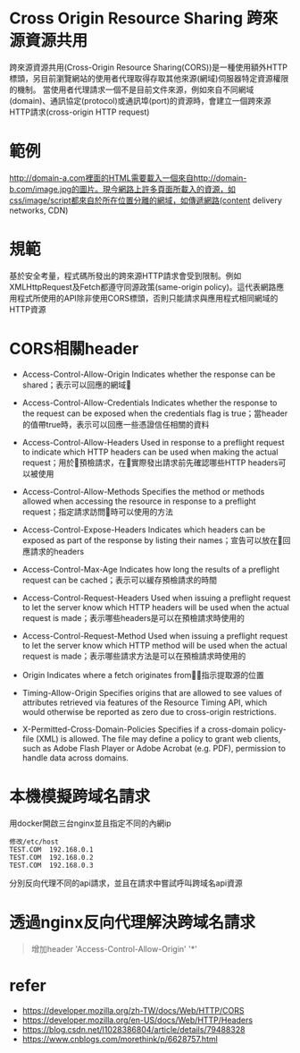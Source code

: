 # Cross Origin Resource Sharing 跨來源資源共用
跨來源資源共用(Cross-Origin Resource Sharing(CORS))是一種使用額外HTTP標頭，另目前瀏覽網站的使用者代理取得存取其他來源(網域)伺服器特定資源權限的機制。
當使用者代理請求一個不是目前文件來源，例如來自不同網域(domain)、通訊協定(protocol)或通訊埠(port)的資源時，會建立一個跨來源HTTP請求(cross-origin HTTP request)


# 範例
http://domain-a.com裡面的HTML需要載入一個來自http://domain-b.com/image.jpg的圖片。現今網路上許多頁面所載入的資源，如css/image/script都來自於所在位置分離的網域，如傳遞網路(content delivery networks, CDN)


# 規範
基於安全考量，程式碼所發出的跨來源HTTP請求會受到限制。例如XMLHttpRequest及Fetch都遵守同源政策(same-origin policy)。這代表網路應用程式所使用的API除非使用CORS標頭，否則只能請求與應用程式相同網域的HTTP資源


# CORS相關header
- Access-Control-Allow-Origin
Indicates whether the response can be shared；表示可以回應的網域

- Access-Control-Allow-Credentials
Indicates whether the response to the request can be exposed when the credentials flag is true；當header的值帶true時，表示可以回應一些憑證信任相關的資料

- Access-Control-Allow-Headers
Used in response to a preflight request to indicate which HTTP headers can be used when making the actual request；用於預檢請求，在實際發出請求前先確認哪些HTTP headers可以被使用

- Access-Control-Allow-Methods
Specifies the method or methods allowed when accessing the resource in response to a preflight request；指定請求訪問時可以使用的方法

- Access-Control-Expose-Headers
Indicates which headers can be exposed as part of the response by listing their names；宣告可以放在回應請求的headers

- Access-Control-Max-Age
Indicates how long the results of a preflight request can be cached；表示可以緩存預檢請求的時間

- Access-Control-Request-Headers
Used when issuing a preflight request to let the server know which HTTP headers will be used when the actual request is made；表示哪些headers是可以在預檢請求時使用的

- Access-Control-Request-Method
Used when issuing a preflight request to let the server know which HTTP method will be used when the actual request is made；表示哪些請求方法是可以在預檢請求時使用的

- Origin
Indicates where a fetch originates from；指示提取源的位置

- Timing-Allow-Origin
Specifies origins that are allowed to see values of attributes retrieved via features of the Resource Timing API, which would otherwise be reported as zero due to cross-origin restrictions.

- X-Permitted-Cross-Domain-Policies
Specifies if a cross-domain policy-file (XML) is allowed. The file may define a policy to grant web clients, such as Adobe Flash Player or Adobe Acrobat (e.g. PDF), permission to handle data across domains.


# 本機模擬跨域名請求
用docker開啟三台nginx並且指定不同的內網ip
```
修改/etc/host
TEST.COM  192.168.0.1
TEST.COM  192.168.0.2
TEST.COM  192.168.0.3
```
分別反向代理不同的api請求，並且在請求中嘗試呼叫跨域名api資源

# 透過nginx反向代理解決跨域名請求
> 增加header 'Access-Control-Allow-Origin' '*'

# refer
- https://developer.mozilla.org/zh-TW/docs/Web/HTTP/CORS
- https://developer.mozilla.org/en-US/docs/Web/HTTP/Headers
- https://blog.csdn.net/l1028386804/article/details/79488328
- https://www.cnblogs.com/morethink/p/6628757.html